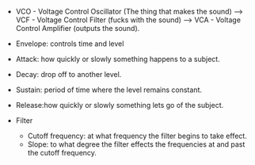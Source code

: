 - VCO - Voltage Control Oscillator (The thing that makes the sound) —> VCF - Voltage Control Filter (fucks with the sound) —> VCA - Voltage Control Amplifier (outputs the sound).

- Envelope: controls time and level

- Attack: how quickly or slowly something happens to a subject.

- Decay: drop off to another level.

- Sustain: period of time where the level remains constant.

- Release:how quickly or slowly something lets go of the subject.

- Filter
    - Cutoff frequency: at what frequency the filter begins to take effect.
    - Slope: to what degree the filter effects the frequencies at and past the cutoff frequency.